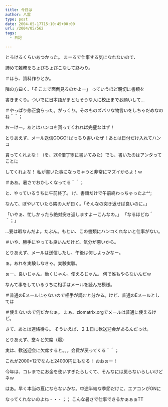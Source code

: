 ```yaml
---
title: 今日は
author: 八雲
type: post
date: 2004-05-17T15:10:45+00:00
url: /2004/05/562
tags:
  - 日記

---
```

とろけるくらいあつかった。 まーるで仕事する気になれないので、
  
諦めて雑務をちょびちょびこなして終わり。
  
＃ほら、資料作りとか。
  
隣の方曰く、「そこまで面倒見るのかよー」 っていうほど親切に書類を
  
書きまくり。ついでに日本語がまともそうな人に校正までお願いして…
  
＃やっぱり修正食らった。がっくり。そのものズバリな物言いをしちゃだめなのね＾＾；
  
おーけー。あとはハンコを貰ってくれれば完璧なはず！
  
とりあえず、メール送信GOGO! ばっちり書いたぜ！あとは日付だけ入れてハンコ
  
貰ってくれよな！（を、200倍丁寧に書いてみた）でも、書いたのはアンタってことに
  
してくれよな！ 私が書いた事になっちゃうと非常にマズイからよ！ｗ
  
＃ああ。暑さでおかしくなってる＾＾；
  
と、やっているうちに午前終了。 げ、書類だけで午前終わっちゃったよ^^;
  
なんて、ぼやいていたら隣の人が曰く。「そんなの突き返せば良いのに。」
  
「いやぁ、忙しかったら絶対突き返しますよーこんなの。」 「なるほどね＾＾；」
  
…要は暇なんだよ。たぶん。もとい、この書類にハンコくれないと仕事がない。
  
＃いや、勝手にやっても良いんだけど、気分が悪いから。
  
とりあえず、メールは送信したし、午後は何しよっかなー。
  
ぁ。あれを実験しなきゃ。実験実験。
  
ぉー、良いじゃん。動くじゃん。使えるじゃん。 何で誰もやらないんだｗ
  
なんて事をしているうちに相手はメールを読んだ模様。
  
＃普通のEメールじゃないので相手が読むと分かる。けど、普通のEメールとしては
  
＃使えないので何だかなぁ。 まぁ、ziomatrix.orgでメールは普通に使えるけど。
  
さて、あとは連絡待ち。 そういえば、２１日に歓送迎会があるんだっけ。
  
とりあえず、堂々と欠席（爆）
  
実は、歓送迎会に欠席すると。。。会費が戻ってくる＾＾；
  
これが2000*12でなんと24000円にもなる！ おおぉー！
  
今年は、コレまでにお金を使いすぎたらしくて、そんなには戻らないらしいけどネｗ
  
はあ。早く本当の夏にならないかな。中途半端な季節だけに、エアコンがONに
  
なってくれないのよね・・・；； こんな暑さで仕事できるかぁぁぁTT
